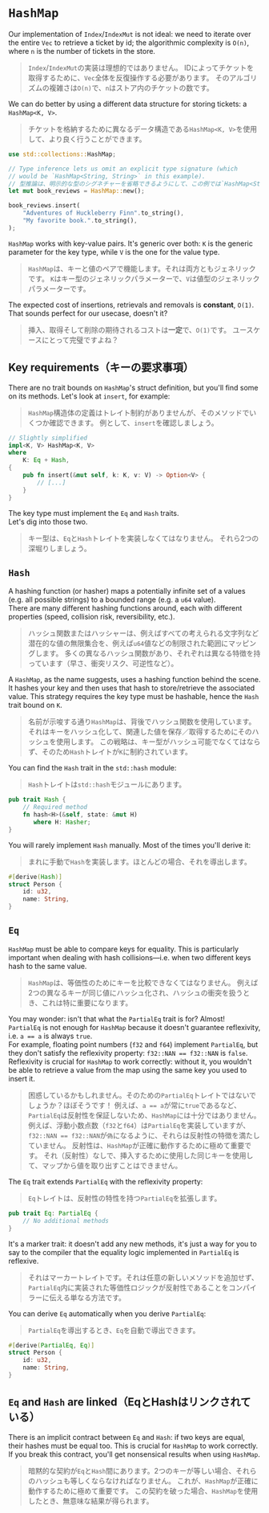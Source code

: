 # `HashMap`

Our implementation of `Index`/`IndexMut` is not ideal: we need to iterate over the entire
`Vec` to retrieve a ticket by id; the algorithmic complexity is `O(n)`, where
`n` is the number of tickets in the store.

> `Index`/`IndexMut`の実装は理想的ではありません。
> IDによってチケットを取得するために、`Vec`全体を反復操作する必要があります。
> そのアルゴリズムの複雑さは`O(n)`で、`n`はストア内のチケットの数です。

We can do better by using a different data structure for storing tickets: a `HashMap<K, V>`.

> チケットを格納するために異なるデータ構造である`HashMap<K, V>`を使用して、より良く行うことができます。

```rust
use std::collections::HashMap;

// Type inference lets us omit an explicit type signature (which
// would be `HashMap<String, String>` in this example).
// 型推論は、明示的な型のシグネチャーを省略できるようにして、この例では`HashMap<String, String>`になります。
let mut book_reviews = HashMap::new();

book_reviews.insert(
    "Adventures of Huckleberry Finn".to_string(),
    "My favorite book.".to_string(),
);
```

`HashMap` works with key-value pairs. It's generic over both: `K` is the generic
parameter for the key type, while `V` is the one for the value type.

> `HashMap`は、キーと値のペアで機能します。それは両方ともジェネリックです。
> `K`はキー型のジェネリックパラメーターで、`V`は値型のジェネリックパラメーターです。

The expected cost of insertions, retrievals and removals is **constant**, `O(1)`.
That sounds perfect for our usecase, doesn't it?

> 挿入、取得そして削除の期待されるコストは**一定**で、`O(1)`です。
> ユースケースにとって完璧ですよね？

## Key requirements（キーの要求事項）

There are no trait bounds on `HashMap`'s struct definition, but you'll find some
on its methods. Let's look at `insert`, for example:

> `HashMap`構造体の定義はトレイト制約がありませんが、そのメソッドでいくつか確認できます。
> 例として、`insert`を確認しましょう。

```rust
// Slightly simplified
impl<K, V> HashMap<K, V>
where
    K: Eq + Hash,
{
    pub fn insert(&mut self, k: K, v: V) -> Option<V> {
        // [...]
    }
}
```

The key type must implement the `Eq` and `Hash` traits.\
Let's dig into those two.

> キー型は、`Eq`と`Hash`トレイトを実装しなくてはなりません。
> それら2つの深堀りしましょう。

## `Hash`

A hashing function (or hasher) maps a potentially infinite set of a values (e.g.
all possible strings) to a bounded range (e.g. a `u64` value).\
There are many different hashing functions around, each with different properties
(speed, collision risk, reversibility, etc.).

> ハッシュ関数またはハッシャーは、例えばすべての考えられる文字列など潜在的な値の無限集合を、例えば`u64`値などの制限された範囲にマッピングします。
> 多くの異なるハッシュ関数があり、それぞれは異なる特徴を持っています（早さ、衝突リスク、可逆性など）。

A `HashMap`, as the name suggests, uses a hashing function behind the scene.
It hashes your key and then uses that hash to store/retrieve the associated value.
This strategy requires the key type must be hashable, hence the `Hash` trait bound on `K`.

> 名前が示唆する通り`HashMap`は、背後でハッシュ関数を使用しています。
> それはキーをハッシュ化して、関連した値を保存／取得するためにそのハッシュを使用します。
> この戦略は、キー型がハッシュ可能でなくてはならず、そのため`Hash`トレイトが`K`に制約されています。

You can find the `Hash` trait in the `std::hash` module:

> `Hash`トレイトは`std::hash`モジュールにあります。

```rust
pub trait Hash {
    // Required method
    fn hash<H>(&self, state: &mut H)
       where H: Hasher;
}
```

You will rarely implement `Hash` manually. Most of the times you'll derive it:

> まれに手動で`Hash`を実装します。ほとんどの場合、それを導出します。

```rust
#[derive(Hash)]
struct Person {
    id: u32,
    name: String,
}
```

## `Eq`

`HashMap` must be able to compare keys for equality. This is particularly important
when dealing with hash collisions—i.e. when two different keys hash to the same value.

> `HashMap`は、等価性のためにキーを比較できなくてはなりません。
> 例えば2つの異なるキーが同じ値にハッシュ化され、ハッシュの衝突を扱うとき、これは特に重要になります。

You may wonder: isn't that what the `PartialEq` trait is for? Almost!\
`PartialEq` is not enough for `HashMap` because it doesn't guarantee reflexivity, i.e. `a == a` is always `true`.\
For example, floating point numbers (`f32` and `f64`) implement `PartialEq`,
but they don't satisfy the reflexivity property: `f32::NAN == f32::NAN` is `false`.\
Reflexivity is crucial for `HashMap` to work correctly: without it, you wouldn't be able to retrieve a value
from the map using the same key you used to insert it.

> 困惑しているかもしれません。そのための`PartialEq`トレイトではないでしょうか？ほぼそうです！
> 例えば、`a == a`が常に`true`であるなど、`PartialEq`は反射性を保証しないため、`HashMap`には十分ではありません。
> 例えば、浮動小数点数（`f32`と`f64`）は`PartialEq`を実装していますが、`f32::NAN == f32::NAN`が`偽`になるように、それらは反射性の特徴を満たしていません。
> 反射性は、`HashMap`が正確に動作するために極めて重要です。
> それ（反射性）なしで、挿入するために使用した同じキーを使用して、マップから値を取り出すことはできません。

The `Eq` trait extends `PartialEq` with the reflexivity property:

> `Eq`トレイトは、反射性の特性を持つ`PartialEq`を拡張します。

```rust
pub trait Eq: PartialEq {
    // No additional methods
}
```

It's a marker trait: it doesn't add any new methods, it's just a way for you to say to the compiler
that the equality logic implemented in `PartialEq` is reflexive.

> それはマーカートレイトです。それは任意の新しいメソッドを追加せず、`PartialEq`内に実装された等価性ロジックが反射性であることをコンパイラーに伝える単なる方法です。

You can derive `Eq` automatically when you derive `PartialEq`:

> `PartialEq`を導出するとき、`Eq`を自動で導出できます。

```rust
#[derive(PartialEq, Eq)]
struct Person {
    id: u32,
    name: String,
}
```

## `Eq` and `Hash` are linked（EqとHashはリンクされている）

There is an implicit contract between `Eq` and `Hash`: if two keys are equal, their hashes must be equal too.
This is crucial for `HashMap` to work correctly. If you break this contract, you'll get nonsensical results
when using `HashMap`.

> 暗黙的な契約が`Eq`と`Hash`間にあります。2つのキーが等しい場合、それらのハッシュも等しくならなければなりません。
> これが、`HashMap`が正確に動作するために極めて重要です。
> この契約を破った場合、`HashMap`を使用したとき、無意味な結果が得られます。

